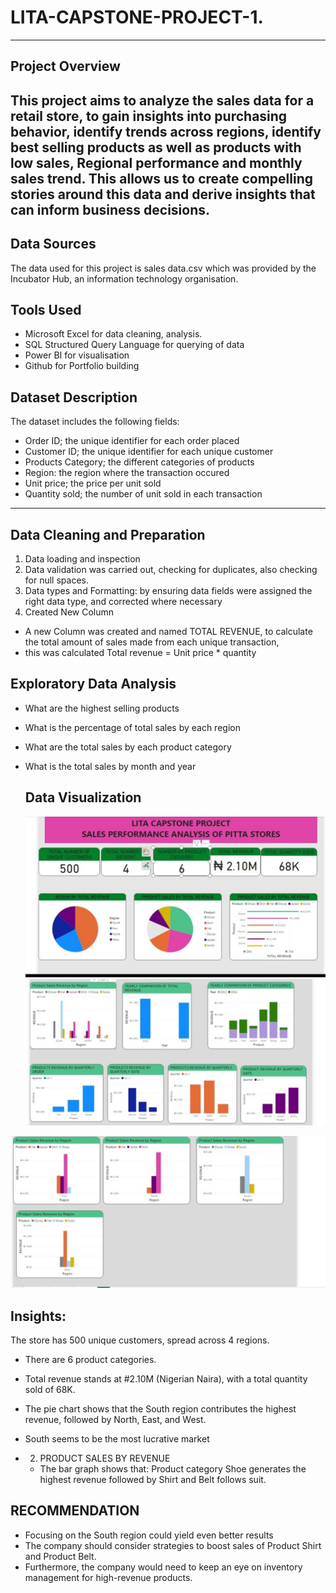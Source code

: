 # LITA-CAPSTONE-PROJECT-1.
 ---
 ## Project Overview 
This project aims to analyze the sales data for a retail store, to gain insights into purchasing behavior, identify trends across regions, identify best selling products as well as products with low sales, Regional performance and monthly sales trend. This allows us to create compelling stories around this data and derive insights that can inform business decisions.
---

## Data Sources
The data used for this project is  sales data.csv which was provided by the Incubator Hub, an information technology organisation.

## Tools Used
- Microsoft Excel for data cleaning, analysis.
- SQL Structured Query Language for querying of data
- Power BI for visualisation
- Github for Portfolio building

## Dataset Description
The dataset includes the following fields:
- Order ID; the unique identifier for each order placed
- Customer ID; the unique identifier for each unique customer
- Products Category; the different categories of products
- Region: the region where the transaction occured
- Unit price; the price per unit sold
- Quantity sold; the number of unit sold in each transaction
---
## Data Cleaning and Preparation 
 1. Data loading and inspection
 2. Data validation was carried out, checking for duplicates, also checking for null spaces.
 3. Data types and Formatting:
    by ensuring data fields were assigned the right data type, and corrected where necessary
4. Created New Column
- A new Column was created and named TOTAL REVENUE, to calculate the total amount of sales made from each unique transaction,
-  this was calculated Total revenue = Unit price * quantity 

## Exploratory Data Analysis 
- What are the highest selling products
- What is the percentage of total sales by each region
- What are the total sales by each product category
- What is the total sales by month and year

  ## Data Visualization
  ![Screenshot_20241103_184003_WhatsApp.jpg](https://github.com/PraizAjala/LITA-CAPSTONE-PROJECT-1./blob/93575d4c7bbb60a9e90b82988f29842f0a20699e/Screenshot_20241103_184003_WhatsApp.jpg)
![Screenshot_20241103_184045_WhatsApp.jpg](https://github.com/PraizAjala/LITA-CAPSTONE-PROJECT-1./blob/458d2bb90e2482b7ed20ece9ef016ad633c401fb/Screenshot_20241103_184045_WhatsApp.jpg)

![Screenshot_20241103_184028_WhatsApp.jpg](https://github.com/PraizAjala/LITA-CAPSTONE-PROJECT-1./blob/93575d4c7bbb60a9e90b82988f29842f0a20699e/Screenshot_20241103_184028_WhatsApp.jpg)

## Insights:

The store has 500 unique customers, spread across 4 regions.
-	There are 6 product categories.
- Total revenue stands at #2.10M (Nigerian Naira), with a total quantity sold of 68K.

- The pie chart shows that the South region contributes the highest revenue, followed by North, East, and West.
- South seems to be the most lucrative market
- 2. PRODUCT SALES BY REVENUE
  - The bar graph shows that: Product category Shoe generates the highest revenue followed by Shirt and Belt follows suit.
 
 ## RECOMMENDATION
 - Focusing on the South region could yield even better results
 - The company should consider strategies to boost sales of Product Shirt and Product Belt.
 - Furthermore, the company would need to keep an eye on inventory management for high-revenue products.
